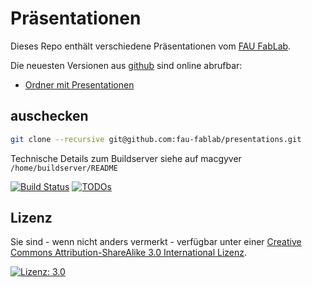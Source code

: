 Präsentationen
==============

Dieses Repo enthält verschiedene Präsentationen vom [FAU FabLab](https://fablab.fau.de).

Die neuesten Versionen aus [github](https://github.com/fau-fablab/presentations) sind online abrufbar:

- [Ordner mit Presentationen](https://user.fablab.fau.de/~buildserver/presentations)

auschecken
----------

```bash
git clone --recursive git@github.com:fau-fablab/presentations.git
```

Technische Details zum Buildserver siehe auf macgyver `/home/buildserver/README`

[![Build Status](https://user.fablab.fau.de/~buildserver/3d-drucker-einweisung/status.svg)](https://user.fablab.fau.de/~buildserver/3d-drucker-einweisung/)
[![TODOs](https://user.fablab.fau.de/~buildserver/3d-drucker-einweisung/status-todos.svg)](https://user.fablab.fau.de/~buildserver/3d-drucker-einweisung/)

Lizenz
------

Sie sind - wenn nicht anders vermerkt - verfügbar unter einer <a rel="license" href="http://creativecommons.org/licenses/by-sa/3.0/">Creative Commons Attribution-ShareAlike 3.0 International Lizenz</a>.

[![Lizenz: 3.0](https://licensebuttons.net/l/by-sa/3.0/de/88x31.png)](https://creativecommons.org/licenses/by-sa/3.0/)
